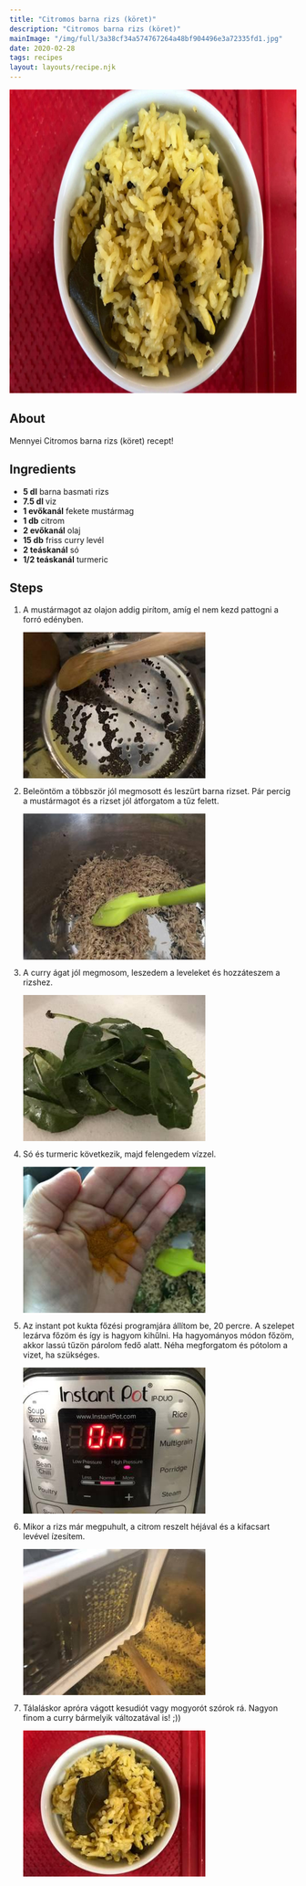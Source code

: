 ```yaml
---
title: "Citromos barna rizs (köret)"
description: "Citromos barna rizs (köret)"
mainImage: "/img/full/3a38cf34a574767264a48bf904496e3a72335fd1.jpg"
date: 2020-02-28
tags: recipes
layout: layouts/recipe.njk
---
```

                        
<p align="center"><a href="https://cookpad.com/hu/receptek/11663140-citromos-barna-rizs-koret" rel="Recipe source page"><img width="751" height="532" src="/img/full/3a38cf34a574767264a48bf904496e3a72335fd1.jpg"/></a></p>

## About
Mennyei Citromos barna rizs (köret) recept! 

>  

## Ingredients
* **5 dl** barna basmati rizs
* **7.5 dl** viz
* **1 evőkanál** fekete mustármag
* **1 db** citrom
* **2 evőkanál** olaj
* **15 db** friss curry levél
* **2 teáskanál** só
* **1/2 teáskanál** turmeric

## Steps

1. A mustármagot az olajon addig pirítom, amíg el nem kezd pattogni a forró edényben.
 
    <p><img width="320" height="256" align="left" src="/img/full/ad481653f0b6469f9f45e23d919f9b00436daf0f.jpg"/></p><div style="clear: both"/>

2. Beleöntöm a többször jól megmosott és leszűrt barna rizset. Pár percig a mustármagot és a rizset jól átforgatom a tűz felett.
 
    <p><img width="320" height="256" align="left" src="/img/full/7e433f3d78e114a0b097e51dc4bf589d2d51d1e3.jpg"/></p><div style="clear: both"/>

3. A curry ágat jól megmosom, leszedem a leveleket és hozzáteszem a rizshez.
 
    <p><img width="320" height="256" align="left" src="/img/full/80430cbb3547885aad64cb802400fc1c75791f06.jpg"/></p><div style="clear: both"/>

4. Só és turmeric következik, majd felengedem vízzel.
 
    <p><img width="320" height="256" align="left" src="/img/full/fc4de89a82a24cb86513279f4cb3911bd66423a1.jpg"/></p><div style="clear: both"/>

5. Az instant pot kukta főzési programjára állítom be, 20 percre. A szelepet lezárva főzöm és így is hagyom kihűlni. Ha hagyományos módon főzöm, akkor lassú tűzön párolom fedő alatt. Néha megforgatom és pótolom a vizet, ha szükséges.
 
    <p><img width="320" height="256" align="left" src="/img/full/21df252d3d98287d6b3ceb3ccbca6582f8842bf2.jpg"/></p><div style="clear: both"/>

6. Mikor a rizs már megpuhult, a citrom reszelt héjával és a kifacsart levével ízesítem.
 
    <p><img width="320" height="256" align="left" src="/img/full/b6c73681d280ff947d37a57dfc25444b82f0d5b6.jpg"/></p><div style="clear: both"/>

7. Tálaláskor apróra vágott kesudiót vagy mogyorót szórok rá. Nagyon finom a curry bármelyik változatával is! ;))
 
    <p><img width="320" height="256" align="left" src="/img/full/b8184bc1b059fb88f2783c14ed395c5625f40a0b.jpg"/></p><div style="clear: both"/>

